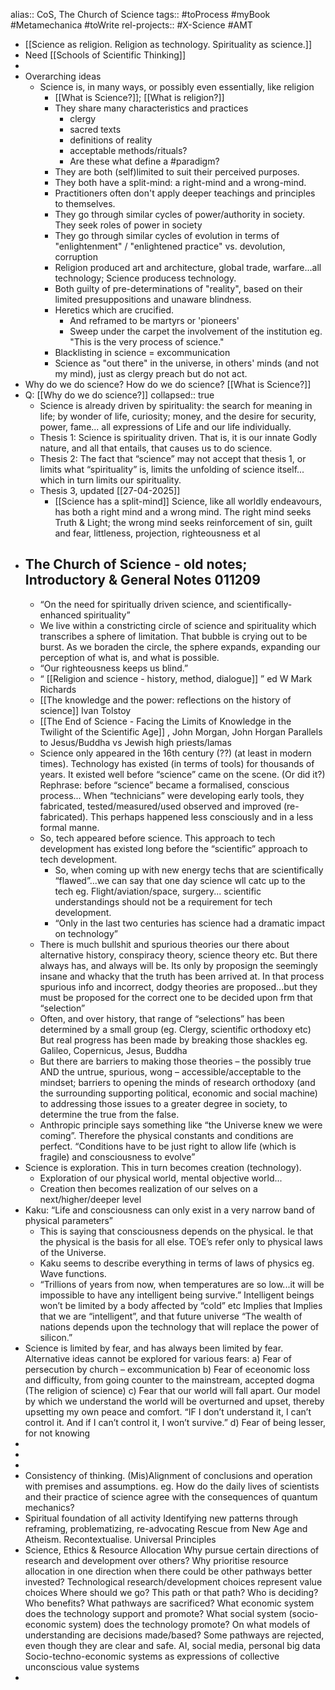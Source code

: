 alias:: CoS, The Church of Science
tags:: #toProcess #myBook #Metamechanica #toWrite 
rel-projects:: #X-Science #AMT

- [[Science as religion. Religion as technology. Spirituality as science.]]
- Need [[Schools of Scientific Thinking]]
-
- Overarching ideas
	- Science is, in many ways, or possibly even essentially, like religion
		- [[What is Science?]]; [[What is religion?]]
		- They share many characteristics and practices
			- clergy
			- sacred texts
			- definitions of reality
			- acceptable methods/rituals?
			- Are these what define a #paradigm?
		- They are both (self)limited to suit their perceived purposes.
		- They both have a split-mind: a right-mind and a wrong-mind.
		- Practitioners often don't apply deeper teachings and principles to themselves.
		- They go through similar cycles of power/authority in society. They seek roles of power in society
		- They go through similar cycles of evolution in terms of "enlightenment" / "enlightened practice" vs. devolution, corruption
		- Religion produced art and architecture, global trade, warfare...all technology; Science producess technology.
		- Both guilty of pre-determinations of "reality", based on their limited presuppositions and unaware blindness.
		- Heretics which are crucified.
			- And reframed to be martyrs or 'pioneers'
			- Sweep under the carpet the involvement of the institution eg. "This is the very process of science."
		- Blacklisting in science = excommunication
		- Science as "out there" in the universe, in others' minds (and not my mind), just as clergy preach but do not act.
- Why do we do science?
  How do we do science?
  [[What is Science?]]
- Q: [[Why do we do science?]]
  collapsed:: true
	- Science is already driven by spirituality: the search for meaning in life; by wonder of life, curiosity; money, and the desire for security, power, fame... all expressions of Life and our life individually.
	- Thesis 1:
	  Science is spirituality driven. That is, it is our innate Godly nature, and all that entails, that causes us to do science.
	- Thesis 2:
	  The fact that “science” may not accept that thesis 1, or limits what “spirituality” is, limits the unfolding of science itself... which in turn limits our spirituality.
	- Thesis 3, updated [[27-04-2025]]
		- [[Science has a split-mind]] Science, like all worldly endeavours, has both a right mind and a wrong mind. The right mind seeks Truth & Light; the wrong mind seeks reinforcement of sin, guilt and fear, littleness, projection, righteousness et al
- The Church of Science - old notes; Introductory & General Notes 011209
	-
	- “On the need for spiritually driven science, and scientifically-enhanced spirituality”
	- We live within a constricting circle of science and spirituality which transcribes a sphere of limitation. That bubble is crying out to be burst. As we boraden the circle, the sphere expands, expanding our perception of what is, and what is possible.
	- “Our righteousness keeps us blind.”
	- “ [[Religion and science - history, method, dialogue]] ” ed W Mark Richards
	- [[The knowledge and the power: reflections on the history of science]]  Ivan Tolstoy
	- [[The End of Science - Facing the Limits of Knowledge in the Twilight of the Scientific Age]] , John Morgan, John Horgan
	  Parallels to Jesus/Buddha vs Jewish high priests/lamas
	- Science only appeared in the 16th century (??) (at least in modern times). Technology has existed (in terms of tools) for thousands of years. It existed well before “science” came on the scene. (Or did it?) Rephrase: before “science” became a formalised, conscious process... When “technicians” were developing early tools, they fabricated, tested/measured/used observed and improved (re-fabricated). This perhaps happened less consciously and in a less formal manne.
	- So, tech appeared before science. This approach to tech development has existed long before the “scientific” approach to tech development.
		- So, when coming up with new energy techs that are scientifically “flawed”...we can say that one day science wll catc up to the tech eg. Flight/aviation/space, surgery... scientific understandings should not be a requirement for tech development.
		- “Only in the last two centuries has science had a dramatic impact on technology”
	- There is much bullshit and spurious theories our there about alternative history, conspiracy theory, science theory etc. But there always has, and always will be. Its only by proposign the seemingly insane and whacky that the truth has been arrived at. In that process spurious info and incorrect, dodgy theories are proposed...but they must be proposed for the correct one to be decided upon frm that “selection”
	- Often, and over history, that range of “selections” has been determined by a small group (eg. Clergy, scientific orthodoxy etc) But real progress has been made by breaking those shackles eg. Galileo, Copernicus, Jesus, Buddha
	- But there are barriers to making those theories – the possibly true AND the untrue, spurious, wong – accessible/acceptable to the mindset; barriers to opening the minds of research orthodoxy (and the surrounding supporting political, economic and social machine) to addressing those issues to a greater degree in society, to determine the true from the false.
	- Anthropic principle says something like “the Universe knew we were coming”. Therefore the physical constants and conditions are perfect. “Conditions have to be just right to allow life (which is fragile) and consciousness to evolve”
- Science is exploration. This in turn becomes creation (technology).
	- Exploration of our physical world, mental objective world...
	- Creation then becomes realization of our selves on a next/higher/deeper level
- Kaku: “Life and consciousness can only exist in a very narrow band of physical parameters”
	- This is saying that consciousness depends on the physical. Ie that the physical is the basis for all else. TOE’s refer only to physical laws of the Universe.
	- Kaku seems to describe everything in terms of laws of physics eg. Wave functions.
	- “Trillions of years from now, when temperatures are so low...it will be impossible to have any intelligent being survive.”
	  Intelligent beings won’t be limited by a body affected by “cold” etc
	  Implies that Implies that we are “intelligent”, and that future universe
	  “The wealth of nations depends upon the technology that will replace the power of silicon.”
- Science is limited by fear, and has always been limited by fear. Alternative ideas cannot be explored for various fears:
  a)	Fear of persecution by church – excommunication
  b)	Fear of eceonomic loss and difficulty, from going counter to the mainstream, accepted dogma (The religion of science)
  c)	Fear that our world will fall apart. Our model by which we understand the world will be overturned and upset, thereby upsetting my own peace and comfort. “IF I don’t understand it, I can’t control it. And if I can’t control it, I won’t survive.”
  d)	Fear of being lesser, for not knowing
-
-
-
- Consistency of thinking. (Mis)Alignment of conclusions and operation with premises and assumptions.
  eg. How do the daily lives of scientists and their practice of science agree with the consequences of quantum mechanics?
- Spiritual foundation of all activity
  Identifying new patterns through reframing, problematizing, re-advocating
  Rescue from New Age and Atheism. Recontextualise.
  Universal Principles
- Science, Ethics & Resource Allocation
  Why pursue certain directions of research and development over others?
  Why prioritise resource allocation in one direction when there could be other  pathways better invested?
  Technological research/development choices represent value choices
  Where should we go? This path or that path?
  Who is deciding?
  Who benefits?
  What pathways are sacrificed?
  What economic system does the technology support and promote?
  What social system (socio-economic system) does the technology promote?
  On what models of understanding are decisions made/based?
  Some pathways are rejected, even though they are clear and safe.
  AI, social media, personal big data
  Socio-techno-economic systems as expressions of collective unconscious value systems
-